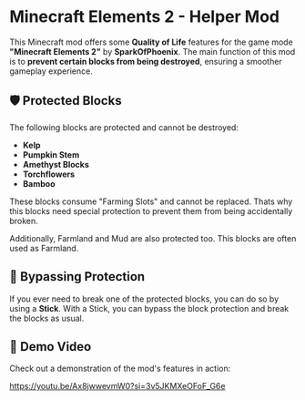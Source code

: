 
# Minecraft Elements 2 - Helper Mod

This Minecraft mod offers some **Quality of Life** features for the game mode **"Minecraft Elements 2"** by **SparkOfPhoenix**. The main function of this mod is to **prevent certain blocks from being destroyed**, ensuring a smoother gameplay experience.

## 🛡️ **Protected Blocks**

The following blocks are protected and cannot be destroyed:

-   **Kelp**
-   **Pumpkin Stem**
-   **Amethyst Blocks**
-   **Torchflowers**
-   **Bamboo**

These blocks consume "Farming Slots" and cannot be replaced. 
Thats why this blocks need special protection to prevent them from being accidentally broken.

Additionally, Farmland and Mud are also protected too. This blocks are often used as Farmland.

## 🔧 **Bypassing Protection**

If you ever need to break one of the protected blocks, you can do so by using a **Stick**. With a Stick, you can bypass the block protection and break the blocks as usual.

## 🎥 **Demo Video**

Check out a demonstration of the mod's features in action:

https://youtu.be/Ax8jwwevmW0?si=3v5JKMXeOFoF_G6e
